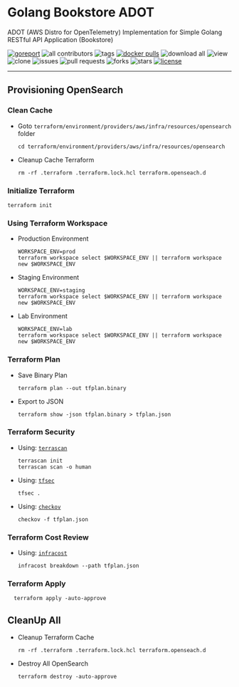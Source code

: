 # Golang Bookstore ADOT

ADOT (AWS Distro for OpenTelemetry) Implementation for Simple Golang RESTful API Application (Bookstore)

[![goreport](https://goreportcard.com/badge/github.com/devopscorner/golang-adot/src)](https://goreportcard.com/badge/github.com/devopscorner/golang-adot/src)
![all contributors](https://img.shields.io/github/contributors/devopscorner/golang-adot)
![tags](https://img.shields.io/github/v/tag/devopscorner/golang-adot?sort=semver)
[![docker pulls](https://img.shields.io/docker/pulls/devopscorner/bookstore-adot.svg)](https://hub.docker.com/r/devopscorner/bookstore-adot/)
![download all](https://img.shields.io/github/downloads/devopscorner/golang-adot/total.svg)
![view](https://views.whatilearened.today/views/github/devopscorner/golang-adot.svg)
![clone](https://img.shields.io/badge/dynamic/json?color=success&label=clone&query=count&url=https://github.com/devopscorner/golang-adot/blob/master/clone.json?raw=True&logo=github)
![issues](https://img.shields.io/github/issues/devopscorner/golang-adot)
![pull requests](https://img.shields.io/github/issues-pr/devopscorner/golang-adot)
![forks](https://img.shields.io/github/forks/devopscorner/golang-adot)
![stars](https://img.shields.io/github/stars/devopscorner/golang-adot)
[![license](https://img.shields.io/github/license/devopscorner/golang-adot)](https://img.shields.io/github/license/devopscorner/golang-adot)

---

## Provisioning OpenSearch

### Clean Cache

- Goto `terraform/environment/providers/aws/infra/resources/opensearch` folder

      cd terraform/environment/providers/aws/infra/resources/opensearch

- Cleanup Cache Terraform

      rm -rf .terraform .terraform.lock.hcl terraform.openseach.d


### Initialize Terraform

    terraform init


### Using Terraform Workspace

- Production Environment

      WORKSPACE_ENV=prod
      terraform workspace select $WORKSPACE_ENV || terraform workspace new $WORKSPACE_ENV

- Staging Environment

      WORKSPACE_ENV=staging
      terraform workspace select $WORKSPACE_ENV || terraform workspace new $WORKSPACE_ENV

- Lab Environment

      WORKSPACE_ENV=lab
      terraform workspace select $WORKSPACE_ENV || terraform workspace new $WORKSPACE_ENV


### Terraform Plan

- Save Binary Plan

      terraform plan --out tfplan.binary

- Export to JSON

      terraform show -json tfplan.binary > tfplan.json


### Terraform Security

- Using: [`terrascan`](https://github.com/tenable/terrascan)

      terrascan init
      terrascan scan -o human

- Using: [`tfsec`](https://aquasecurity.github.io/tfsec/v1.28.1/)

      tfsec .

- Using: [`checkov`](https://github.com/bridgecrewio/checkov)

      checkov -f tfplan.json


### Terraform Cost Review

- Using: [`infracost`](https://github.com/infracost/infracost)

      infracost breakdown --path tfplan.json


### Terraform Apply

      terraform apply -auto-approve


## CleanUp All

- Cleanup Terraform Cache

      rm -rf .terraform .terraform.lock.hcl terraform.openseach.d

- Destroy All OpenSearch

      terraform destroy -auto-approve
